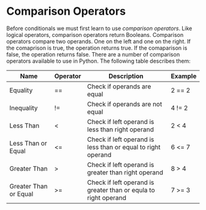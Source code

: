 # Comparison Operators

Before conditionals we must first learn to use *comparison operators*. Like logical operators, comparison operators return Booleans. Comparison operators compare two operands. 
One on the left and one on the right. If the comaprison is true, the operation returns true. If the comaparison is false,
the operation returns false. There are a number of comparison operators available to use in Python. The following table describes them:

| Name                  | Operator | Description                                                     | Example |
|-----------------------|----------|-----------------------------------------------------------------|---------|
| Equality              | ==       | Check if operands are equal                                     | 2 == 2  |
| Inequality            | !=       | Check if operands are not equal                                 | 4 != 2  |
| Less Than             | <        | Check if left operand is less than right operand                | 2 < 4   |
| Less Than or Equal    | <=       | Check if left operand is less than or equal to right operand    | 6 <= 7  |
| Greater Than          | >        | Check if left operand is greater than right operand             | 8 > 4   |
| Greater Than or Equal | >=       | Check if left operand is greater than or equla to right operand | 7 >= 3  |
